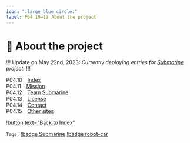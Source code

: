```yaml
---
icon: ":large_blue_circle:"
label: P04.10→19⠀About the project
---
```

# :large_blue_circle: About the project

!!!
Update on May 22nd, 2023: *Currently deploying entries for [Submarine](/projects/P04-submarine.md) project.*
!!!

P04.10 ⠀[Index](/projects/P04-submarine/P04-10-19-about-the-project/P04-10-index.md)\
P04.11 ⠀[Mission](/projects/P04-submarine/P04-10-19-about-the-project/P04-11-mission.md)\
P04.12 ⠀[Team Submarine](/projects/P04-submarine/P04-10-19-about-the-project/P04-12-team-submarine.md)\
P04.13 ⠀[License](/projects/P04-submarine/P04-10-19-about-the-project/P04-13-license.md)\
P04.14 ⠀[Contact](/projects/P04-submarine/P04-10-19-about-the-project/P04-14-contact.md)\
P04.15 ⠀[Other sites](/projects/P04-submarine/P04-10-19-about-the-project/P04-15-other-sites.md)

[!button text="Back to Index"](/projects/P04-submarine/P04-10-19-about-the-project/P04-10-index.md)

`Tags:` [!badge Submarine](/projects/P04-submarine.md) [!badge robot-car]()